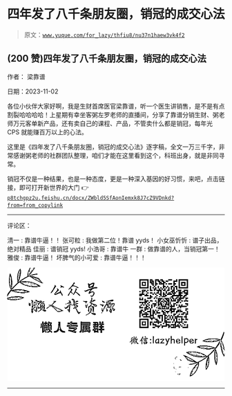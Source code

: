# 四年发了八千条朋友圈，销冠的成交心法

> 原文：[`www.yuque.com/for_lazy/thfiu8/nu37n1haew3vk4f2`](https://www.yuque.com/for_lazy/thfiu8/nu37n1haew3vk4f2)

## (200 赞)四年发了八千条朋友圈，销冠的成交心法

作者： 梁靠谱

日期：2023-11-02

各位小伙伴大家好啊，我是生财首席医官梁靠谱，听一个医生讲销售，是不是有点割裂哈哈哈哈！上星期有幸坐客粥左罗老师的直播间，分享了靠谱分销生财、粥老师万元客单新产品，还有卖自己的课程、产品，不管卖什么都是销冠，每年光 CPS 就能赚百万以上的心法。

这里是《四年发了八千条朋友圈，销冠的成交心法》逐字稿，全文一万三千字，非常感谢粥老师的社群团队整理，咱们才能在这里看到这个，科班出身，就是非同寻常。

销冠不仅是一种结果，也是一种态度，更是一种深入基因的好习惯，来吧，点击链接，即可打开新世界的大门 👉[`p8tchgpz2u.feishu.cn/docx/ZWbld5SfAonIemxk8J7cZ9VDnkd?from=from_copylink`](https://p8tchgpz2u.feishu.cn/docx/ZWbld5SfAonIemxk8J7cZ9VDnkd?from=from_copylink)

* * *

评论区：

清一 : 靠谱牛逼！！
张可粒 : 我做第二位！靠谱 yyds！
小女巫忻忻 : 谱子出品，绝对精品
佳丽 : 谱销冠 yyds!
小浩哥 : 靠谱牛
一群 : 做靠谱的人，当销冠第一！
雅俊 : 靠谱牛逼！
坏脾气的小可爱 : 靠谱牛逼！！！

![](img/1c37d505930596d12a88ab23e11aa07a.png)

* * *